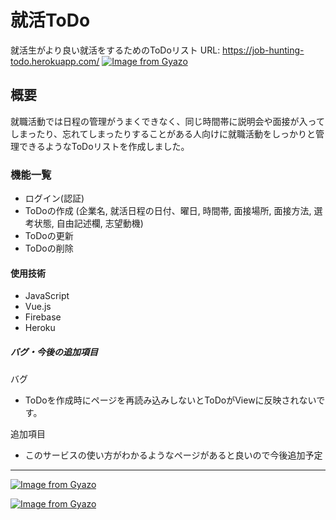 # 就活ToDo
就活生がより良い就活をするためのToDoリスト
URL: https://job-hunting-todo.herokuapp.com/
[![Image from Gyazo](https://i.gyazo.com/0504bc83a43c74215583ecd154f4cd37.png)](https://gyazo.com/0504bc83a43c74215583ecd154f4cd37)


## 概要
就職活動では日程の管理がうまくできなく、同じ時間帯に説明会や面接が入ってしまったり、忘れてしまったりすることがある人向けに就職活動をしっかりと管理できるようなToDoリストを作成しました。

### 機能一覧
 - ログイン(認証)
 - ToDoの作成
  (企業名,
  就活日程の日付、曜日,
  時間帯,
  面接場所,
  面接方法,
  選考状態,
  自由記述欄,
  志望動機)
 - ToDoの更新
 - ToDoの削除
 
 #### 使用技術
 - JavaScript
 - Vue.js
 - Firebase
 - Heroku

##### バグ・今後の追加項目
バグ
- ToDoを作成時にページを再読み込みしないとToDoがViewに反映されないです。

追加項目
- このサービスの使い方がわかるようなページがあると良いので今後追加予定

--- 
[![Image from Gyazo](https://i.gyazo.com/9704334faee1dec686d14e2ae40effbd.png)](https://gyazo.com/9704334faee1dec686d14e2ae40effbd)

[![Image from Gyazo](https://i.gyazo.com/2bdb56d38b4eea2e49f71e8c787f9e9e.png)](https://gyazo.com/2bdb56d38b4eea2e49f71e8c787f9e9e)
